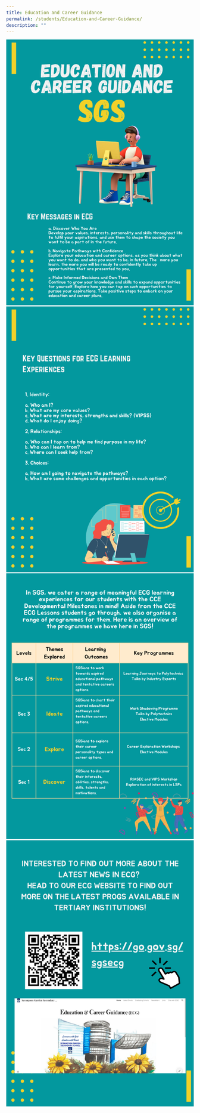 ```yaml
---
title: Education and Career Guidance
permalink: /students/Education-and-Career-Guidance/
description: ""
---
```

![](/images/ECG1.png)![](/images/ECG2.png)![](/images/ECG3.png)
<a href="https://go.gov.sg/sgsecg"><img src="/images/ECG6.png"></a>

